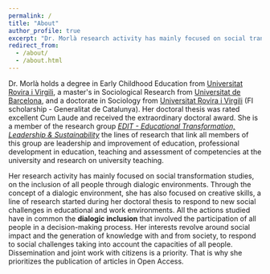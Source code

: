 ```yaml
---
permalink: /
title: "About"
author_profile: true
excerpt: "Dr. Morlà research activity has mainly focused on social transformation studies, on the inclusion of all people through dialogic environments. Through the concept of a dialogic environment, she has also focused on creative skills, a line of research started during his doctoral thesis to respond to new social challenges in educational and work environments."
redirect_from:
  - /about/
  - /about.html
---
```


Dr. Morlà holds a degree in Early Childhood Education from [Universitat Rovira i Virgili], a master's in Sociological Research from [Universitat de Barcelona], and a doctorate in Sociology from [Universitat Rovira i Virgili] (FI scholarship - Generalitat de Catalunya). Her doctoral thesis was rated excellent Cum Laude and received the extraordinary doctoral award. She is a member of the research group *[EDIT - Educational Transformation, Leadership & Sustainability]* the lines of research that link all members of this group are leadership and improvement of education, professional development in education, teaching and assessment of competencies at the university and research on university teaching.

Her research activity has mainly focused on social transformation studies, on the inclusion of all people through dialogic environments. Through the concept of a dialogic environment, she has also focused on creative skills, a line of research started during her doctoral thesis to respond to new social challenges in educational and work environments. All the actions studied have in common the **dialogic inclusion** that involved the participation of all people in a decision-making process. Her interests revolve around social impact and the generation of knowledge with and from society, to respond to social challenges taking into account the capacities of all people. Dissemination and joint work with citizens is a priority. That is why she prioritizes the publication of articles in Open Access.

[Universitat Rovira i Virgili]: https://www.urv.cat/ca/
[Universitat de Barcelona]: https://web.ub.edu/
[EDIT - Educational Transformation, Leadership & Sustainability]: https://www.edit.recerca.urv.cat/en/